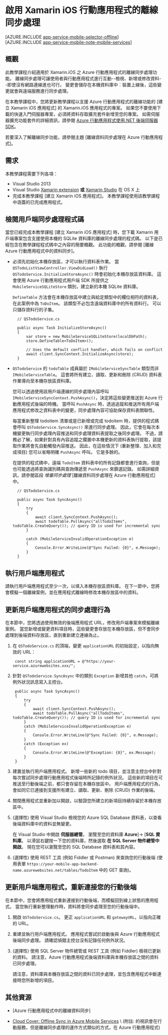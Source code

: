 <properties
    pageTitle="啟用 Azure 行動應用程式 (Xamarin iOS) 的離線同步處理"
    description="了解如何在 Xamarin iOS 應用程式中使用應用程式服務行動應用程式快取和同步離線資料"
    documentationCenter="xamarin"
    authors="wesmc7777"
    manager="dwrede"
    editor=""
    services="app-service\mobile"/>

<tags
    ms.service="app-service-mobile"
    ms.workload="mobile"
    ms.tgt_pltfrm="mobile-xamarin-ios"
    ms.devlang="dotnet"
    ms.topic="article"
    ms.date="12/02/2015"
    ms.author="wesmc"/>

# 啟用 Xamarin iOS 行動應用程式的離線同步處理

[AZURE.INCLUDE [app-service-mobile-selector-offline](../../includes/app-service-mobile-selector-offline.md)]
&nbsp;  
[AZURE.INCLUDE [app-service-mobile-note-mobile-services](../../includes/app-service-mobile-note-mobile-services.md)]

## 概觀

此教學課程介紹適用於 Xamarin.iOS 之 Azure 行動應用程式的離線同步處理功能。 離線同步處理可讓使用者與行動應用程式進行互動--檢視、新增或修改資料--即使沒有網路連線進也可行。 變更會儲存在本機資料庫中︰裝置上線後，這些變更就會與遠端服務進行同步處理。

在本教學課程中，您將更新教學課程以支援 Azure 行動應用程式的離線功能的 [建立 Xamarin iOS 應用程式] 的 Xamarin.iOS 應用程式的專案。 如果您不要使用下載的快速入門伺服器專案，必須將資料存取擴充套件新增至您的專案。 如需伺服器擴充功能套件的詳細資訊，請參閱 [Azure 行動應用程式使用.NET 後端伺服器 SDK](app-service-mobile-dotnet-backend-how-to-use-server-sdk.md)。 

若要深入了解離線同步功能，請參閱主題 [離線資料同步處理在 Azure 行動應用程式]。

## 需求

本教學課程需要下列各項：

* Visual Studio 2013
* Visual Studio [Xamarin extension] **或** [Xamarin Studio] 在 OS X 上
* 完成本教學課程 [建立 Xamarin iOS 應用程式]。 本教學課程使用該教學課程中涵蓋的已完成應用程式。

## 檢閱用戶端同步處理程式碼

當您已經完成本教學課程 [建立 Xamarin iOS 應用程式] 時，您下載 Xamarin 用戶端專案包含支援使用本機的 SQLite 資料庫的離線同步處理的程式碼。 以下是已經包含在教學課程程式碼中之內容的簡要概觀。 此功能的概觀，請參閱 [離線 Azure 行動應用程式中的資料同步]。

* 必須先初始化本機存放區，才可以執行資料表作業。 當 `QSTodoListViewController.ViewDidLoad()` 執行 `QSTodoService.InitializeStoreAsync()` 時會初始化本機存放區資料庫。 這會使用 Azure 行動應用程式用戶端 SDK 所提供之 `MobileServiceSQLiteStore` 類別，建立新的本機 SQLite 資料庫。 

    `DefineTable` 方法會在本機存放區中建立與給定類型中的欄位相符的資料表，在此案例中為 `ToDoItem`。 該類型不必包含遠端資料庫中的所有資料行。 可以只儲存資料行的子集。  

        // QSTodoService.cs

        public async Task InitializeStoreAsync()
        {
            var store = new MobileServiceSQLiteStore(localDbPath);
            store.DefineTable<ToDoItem>();

            // Uses the default conflict handler, which fails on conflict
            await client.SyncContext.InitializeAsync(store);
        }


* `QSTodoService` 的 `todoTable` 成員屬於 `IMobileServiceSyncTable` 類型而非 `IMobileServiceTable`。 這會將所有建立、讀取、更新和刪除 (CRUD) 資料表作業導向至本機存放區資料庫。 
 
    您可以透過使用該用戶端連線的同步處理內容呼叫 `IMobileServiceSyncContext.PushAsync()`，決定將這些變更推送到 Azure 行動應用程式後端的時機。 當呼叫 `PushAsync` 時，透過追蹤和推送所有用戶端應用程式修改之資料表中的變更，同步處理內容可協助保存資料表關聯性。 

    每當重新整理 todoitem 清單或是已新增或完成 todoitem 時，提供的程式碼會呼叫 `QSTodoService.SyncAsync()` 來進行同步處理。 因此，它會在每次本機變更執行同步處理內容推送和同步處理資料表提取之後同步處理。 不過，請務必了解，如果針對具有內容追蹤之擱置中本機更新的資料表執行提取，該提取作業將會先自動觸發內容推送。 因此，在這些情況下 (重新整理、加入和完成項目) 您可以省略明確 `PushAsync` 呼叫。 它是多餘的。

    在提供的程式碼中，遠端 `TodoItem` 資料表中的所有記錄都會進行查詢，但是也可能透過將查詢識別碼與查詢傳遞至 `PushAsync` 來篩選記錄。 如需詳細資訊，請參閱區段 *增量同步處理* [離線資料同步處理在 Azure 行動應用程式] 中。

    <!-- Need updated conflict handling info : `InitializeAsync` uses the default conflict handler, which fails whenever there is a conflict. To provide a custom conflict handler, see the tutorial [Handling conflicts with offline support for Mobile Services].
    -->


        // QSTodoService.cs

        public async Task SyncAsync()
        {
            try
            {
                await client.SyncContext.PushAsync();
                await todoTable.PullAsync("allTodoItems", todoTable.CreateQuery()); // query ID is used for incremental sync
            }

            catch (MobileServiceInvalidOperationException e)
            {
                Console.Error.WriteLine(@"Sync Failed: {0}", e.Message);
            }
        }


## 執行用戶端應用程式

請執行用戶端應用程式至少一次，以填入本機存放區資料庫。 在下一節中，您將會模擬一個離線案例，並在應用程式離線時修改本機存放區中的資料。


## 更新用戶端應用程式的同步處理行為

在本節中，您將透過使用無效的後端應用程式 URL，修改用戶端專案來模擬離線案例。 當您新增或變更資料項目時，這些變更會存放在本機存放區，但不會同步處理到後端資料存放區，直到重新建立連線為止。

1. 在 `QSTodoService.cs` 的頂端，變更 `applicationURL` 的初始設定，以指向無效的 URL：

        const string applicationURL = @"https://your-service.azurewebsites.xxx/"; 


2. 針對 `QSTodoService.SyncAsync` 中的類別 `Exception` 新增其他 `catch`，可將例外狀況訊息寫入主控台。 

        public async Task SyncAsync()
        {
            try
            {
                await client.SyncContext.PushAsync();
                await todoTable.PullAsync("allTodoItems", todoTable.CreateQuery()); // query ID is used for incremental sync
            }
            catch (MobileServiceInvalidOperationException e)
            {
                Console.Error.WriteLine(@"Sync Failed: {0}", e.Message);
            }
            catch (Exception ex)
            {
                Console.Error.WriteLine(@"Exception: {0}", ex.Message);
            }
        }

3. 建置並執行用戶端應用程式。 新增一些新的 todo 項目，並注意主控台中針對每次嘗試同步處理行動應用程式後端時所記錄的例外狀況。 這些新的項目在可推送至行動後端之前，都只會存留在本機存放區中。 用戶端應用程式的行為，會如同它已連接到支援所有建立、讀取、更新、刪除 (CRUD) 作業的後端。

4. 關閉應用程式並重新加以開啟，以驗證您所建立的新項目持續存留於本機存放區中。

5. (選擇性) 使用 Visual Studio 檢視您的 Azure SQL Database 資料表，以查看後端資料庫中的資料並無變更。 

    在 Visual Studio 中開啟 **伺服器總管**。 瀏覽至您的資料庫 **Azure**]-> [**SQL 資料庫**。 以滑鼠右鍵按一下您的資料庫，然後選取 **在 SQL Server 物件總管中開啟**。 現在您可以瀏覽至您的 SQL Database 資料表和其內容。

6. (選擇性) 使用 REST 工具 (例如 Fiddler 或 Postman) 來查詢您的行動後端 (使用表單 `https://your-mobile-app-backend-name.azurewebsites.net/tables/TodoItem` 中的 GET 查詢)。 

## 更新用戶端應用程式，重新連接您的行動後端

在本節中，您會將應用程式重新連接到行動後端，而模擬回到線上狀態的應用程式。 當您執行重新整理動作時，資料將會同步處理至您的行動後端中。

1. 開啟 `QSTodoService.cs`。 更正 `applicationURL` 和 `gatewayURL`，以指向正確的 URL。

2. 重建並執行用戶端應用程式。 應用程式嘗試於啟動後與 Azure 行動應用程式後端同步處理。 請確認偵錯主控台沒有記錄任何例外狀況。

3. (選擇性) 使用 SQL Server 物件總管或 REST 工具 (例如 Fiddler) 檢視已更新的資料。 請注意，Azure 行動應用程式後端資料庫與本機存放區之間的資料已同步處理。

    請注意，資料庫與本機存放區之間的資料已同步處理，並包含應用程式中斷連接時您所新增的項目。

## 其他資源

* [Azure 行動應用程式中的離線資料同步]

* [Cloud Cover: Offline Sync in Azure Mobile Services] \ (附註: 的視訊會在行動服務，但是離線同步處理的運作方式類似的方式，在 Azure 行動應用程式)    

<!-- ##Summary

[AZURE.INCLUDE [mobile-services-offline-summary-csharp](../../includes/mobile-services-offline-summary-csharp.md)]

## 後續步驟

* [處理行動服務的離線支援衝突]

* [How to use the Xamarin Component client for Azure Mobile Services]
 -->

<!-- Images -->

<!-- URLs. -->
[Create a Xamarin iOS app]: ../app-service-mobile-xamarin-ios-get-started.md
[Offline Data Sync in Azure Mobile Apps]: ../app-service-mobile-offline-data-sync.md

[How to use the Xamarin Component client for Azure Mobile Services]: ../partner-xamarin-mobile-services-how-to-use-client-library.md

[Xamarin Studio]: http://xamarin.com/download
[Xamarin extension]: http://xamarin.com/visual-studio
 
[Cloud Cover: Offline Sync in Azure Mobile Services]: http://channel9.msdn.com/Shows/Cloud+Cover/Episode-155-Offline-Storage-with-Donna-Malayeri

